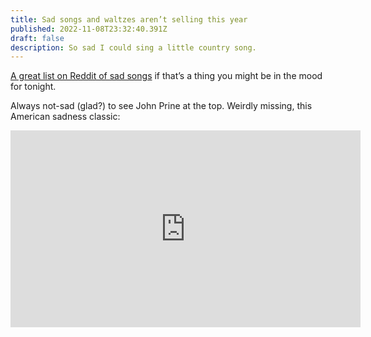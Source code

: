 ```yaml
---
title: Sad songs and waltzes aren’t selling this year
published: 2022-11-08T23:32:40.391Z
draft: false
description: So sad I could sing a little country song.
---
```

[A great list on Reddit of sad songs](https://www.reddit.com/r/Music/comments/yp0l4a/saddest_songs_youve_ever_heard/) if that’s a thing you might be in the mood for tonight.

Always not-sad (glad?) to see John Prine at the top. Weirdly missing, this American sadness classic:

<iframe width="560" height="315" src="https://www.youtube.com/embed/4WXYjm74WFI" title="YouTube video player" frameborder="0" allow="accelerometer; autoplay; clipboard-write; encrypted-media; gyroscope; picture-in-picture" allowfullscreen></iframe>